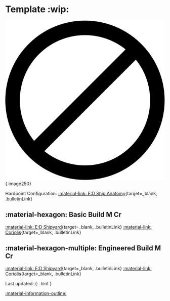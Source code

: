 # Template :wip:
![Ship Image](../assets/ships/d.svg){.image250}

Hardpoint Configuration: [:material-link: E:D Ship Anatomy](https://siriuscorp.cc/edsa/?s=){target=_blank, .bulletinLink}

## :material-hexagon: Basic Build **M Cr**

[:material-link: E:D Shipyard](){target=_blank, .bulletinLink}
[:material-link: Coriolis](){target=_blank, .bulletinLink}

## :material-hexagon-multiple: Engineered Build **M Cr**

[:material-link: E:D Shipyard](){target=_blank, .bulletinLink}
[:material-link: Coriolis](){target=_blank, .bulletinLink}

Last updated: 
{: .hint }



[:material-information-outline: ]()